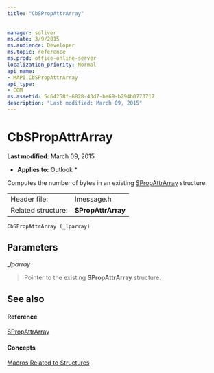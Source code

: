 ```yaml
---
title: "CbSPropAttrArray"
 
 
manager: soliver
ms.date: 3/9/2015
ms.audience: Developer
ms.topic: reference
ms.prod: office-online-server
localization_priority: Normal
api_name:
- MAPI.CbSPropAttrArray
api_type:
- COM
ms.assetid: 5c64258f-6828-43d7-be69-b294b0773717
description: "Last modified: March 09, 2015"
---
```


# CbSPropAttrArray

 **Last modified:** March 09, 2015 
  
 * **Applies to:** Outlook * 
  
Computes the number of bytes in an existing [SPropAttrArray](spropattrarray.md) structure. 
  
|||
|:-----|:-----|
|Header file:  <br/> |Imessage.h  <br/> |
|Related structure:  <br/> |**SPropAttrArray** <br/> |
   
```
CbSPropAttrArray (_lparray)
```

## Parameters

 __lparray_
  
> Pointer to the existing **SPropAttrArray** structure. 
    
## See also

#### Reference

[SPropAttrArray](spropattrarray.md)
#### Concepts

[Macros Related to Structures](macros-related-to-structures.md)

